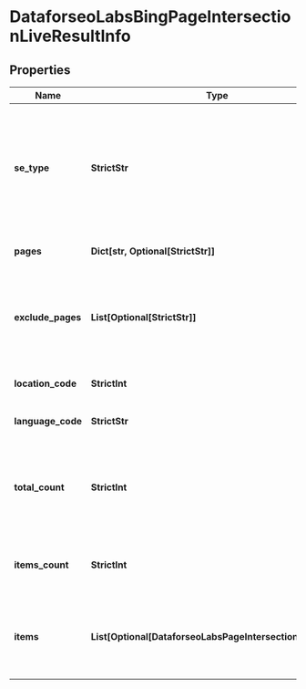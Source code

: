 # DataforseoLabsBingPageIntersectionLiveResultInfo


## Properties

| Name | Type | Description | Notes |
|------------ | ------------- | ------------- | -------------|
**se_type** | **StrictStr** | search engine type<br>search engine type specified in a POST request;<br>for this endpoint, the field equals bing |[optional]|
**pages** | **Dict[str, Optional[StrictStr]]** | URLs you specified a POST array |[optional]|
**exclude_pages** | **List[Optional[StrictStr]]** | URLs you specified in a POST array that will be excluded from the results |[optional]|
**location_code** | **StrictInt** | location code in a POST array |[optional]|
**language_code** | **StrictStr** | language code in a POST array |[optional]|
**total_count** | **StrictInt** | total amount of results in our database relevant to your request |[optional]|
**items_count** | **StrictInt** | the number of results returned in the items array |[optional]|
**items** | **List[Optional[DataforseoLabsPageIntersectionLiveItem]]** | contains keywords, relevant SERP elements and related data |[optional]|